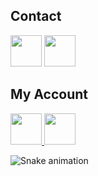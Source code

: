 
  ## Contact
  <a href = "mailto: tolgakaanaysu@gmail.com"><img src="https://img.icons8.com/fluency/344/gmail.png"  width="50" height="50"></a> 
  <a href="https://www.linkedin.com/in/tolgakaganaysu" target="_blank"><img src="https://img.icons8.com/color/344/linkedin.png" width="50" height="50"></a> 
  
## My Account

  <a href="https://www.hackerrank.com/tolga_kagan" alt="Stackoverflow">
    <img src="https://user-images.githubusercontent.com/47387270/88639285-3d699900-d0da-11ea-8ef0-39dd521c28b8.jpg"
    width="50" height="50" />
  </a>
  
  <a href="https://stackoverflow.com/users/16321472/tolga-kağan" alt="Stackoverflow">
    <img src="https://upload.wikimedia.org/wikipedia/commons/thumb/e/ef/Stack_Overflow_icon.svg/768px-Stack_Overflow_icon.svg.png"
    width="50" height="50"   />
  </a>


 

  ![Snake animation](https://github.com/tolgakaanaysu/tolgakaanaysu/blob/output/github-contribution-grid-snake.svg)


